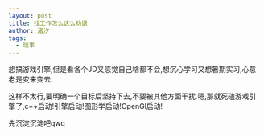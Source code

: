```yaml
---
layout: post
title: 找工作怎么这么劝退
author: 渚汐
tags: 
  - 琐事
---
```


想搞游戏引擎,但是看各个JD又感觉自己啥都不会,想沉心学习又想暑期实习,心意老是变来变去.

这样不太行,要明确一个目标后坚持下去,不要被其他方面干扰.嗯,那就死磕游戏引擎了,c++启动!引擎启动!图形学启动!OpenGl启动!

先沉淀沉淀吧qwq
